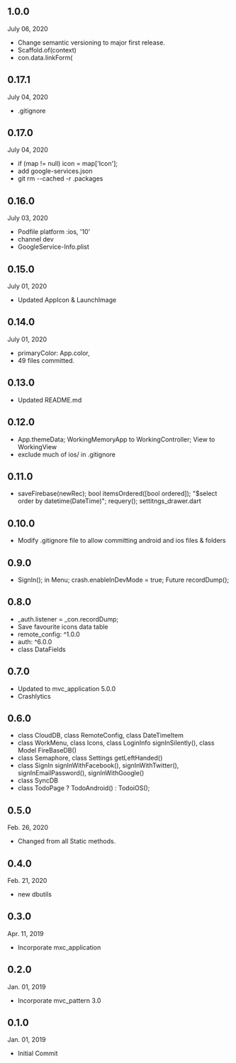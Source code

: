 ## 1.0.0
 July 06, 2020
- Change semantic versioning to major first release.
- Scaffold.of(context)
- con.data.linkForm(

## 0.17.1
 July 04, 2020
- .gitignore 

## 0.17.0
 July 04, 2020
- if (map != null) icon = map['Icon'];
- add google-services.json 
- git rm --cached -r .packages

## 0.16.0
 July 03, 2020
 - Podfile platform :ios, '10'
 - channel dev
 - GoogleService-Info.plist

## 0.15.0
 July 01, 2020
- Updated AppIcon & LaunchImage

## 0.14.0
 July 01, 2020
- primaryColor: App.color,
- 49 files committed.

## 0.13.0
- Updated README.md

## 0.12.0
- App.themeData; WorkingMemoryApp to WorkingController; View to WorkingView
- exclude much of ios/ in .gitignore

## 0.11.0
- saveFirebase(newRec); bool itemsOrdered([bool ordered]); "$select order by datetime(DateTime)"; requery(); settitngs_drawer.dart

## 0.10.0
- Modify .gitignore file to allow committing android and ios files & folders

## 0.9.0
- SignIn(); in Menu; crash.enableInDevMode = true; Future<bool> recordDump();

## 0.8.0
- _auth.listener = _con.recordDump;
- Save favourite icons data table
- remote_config: ^1.0.0
- auth: ^6.0.0
- class DataFields

## 0.7.0
- Updated to mvc_application 5.0.0 
- Crashlytics

## 0.6.0
- class CloudDB, class RemoteConfig, class DateTimeItem
- class WorkMenu, class Icons, class LoginInfo signInSilently(), class Model FireBaseDB()
- class Semaphore, class Settings getLeftHanded()
- class SignIn signInWithFacebook(), signInWithTwitter(), signInEmailPassword(), signInWithGoogle()
- class SyncDB
- class TodoPage ? TodoAndroid() : TodoiOS();

## 0.5.0
 Feb. 26, 2020
- Changed from all Static methods.

## 0.4.0
 Feb. 21, 2020
- new dbutils

## 0.3.0
 Apr. 11, 2019
- Incorporate mxc_application

## 0.2.0
 Jan. 01, 2019
- Incorporate mvc_pattern 3.0

## 0.1.0
 Jan. 01, 2019
- Initial Commit
